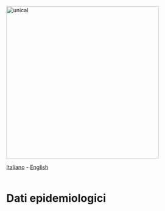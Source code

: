 <a href="https://www.unical.it/"><img src="https://github.com/unicalportale/dati-epidemiologici/blob/main/assets/img/logo-unical.png" alt="unical" data-canonical-src="https://github.com/unicalportale/dati-epidemiologici/blob/main/assets/img/logo-unical.png" width="400"/></a>

[Italiano](README.md) - [English](README_EN.md)<br><br>

# Dati epidemiologici
